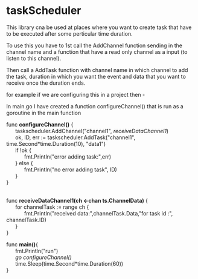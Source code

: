 # taskScheduler

This library cna be used at places where you want to create task that have to be executed after some perticular time duration.

To use this you have to 1st call the AddChannel function sending in the channel name and a function that have a read only channel as a input (to listen to this channel).

Then call a AddTask function with channel name in which channel to add the task, duration in which you want the event and data that you want to receive once the duration ends.

for example if we are configuring this in a project then -

In main.go I have created a function configureChannel() that is run as a goroutine in the main function 

func <b>configureChannel()</b> {<br/>
	&nbsp;&nbsp;&nbsp;&nbsp;&nbsp;&nbsp;taskscheduler.AddChannel("channel1", <i>receiveDataChannel1</i>)<br/>
	&nbsp;&nbsp;&nbsp;&nbsp;&nbsp;&nbsp;ok, ID, err := taskscheduler.AddTask("channel1", time.Second*time.Duration(10), "data1")<br/>
	&nbsp;&nbsp;&nbsp;&nbsp;&nbsp;&nbsp;if !ok {<br/>
		&nbsp;&nbsp;&nbsp;&nbsp;&nbsp;&nbsp;&nbsp;&nbsp;&nbsp;&nbsp;&nbsp;&nbsp;fmt.Println("error adding task:",err)<br/>
	&nbsp;&nbsp;&nbsp;&nbsp;&nbsp;&nbsp;} else {<br/>
		&nbsp;&nbsp;&nbsp;&nbsp;&nbsp;&nbsp;&nbsp;&nbsp;&nbsp;&nbsp;&nbsp;&nbsp;fmt.Println("no error adding task", ID)<br/>
	&nbsp;&nbsp;&nbsp;&nbsp;&nbsp;&nbsp;}<br/>
}<br/><br/>

func <b>receiveDataChannel1(ch <-chan ts.ChannelData)</b> {<br/>
	&nbsp;&nbsp;&nbsp;&nbsp;&nbsp;&nbsp;for channelTask := range ch {<br/>
		&nbsp;&nbsp;&nbsp;&nbsp;&nbsp;&nbsp;&nbsp;&nbsp;&nbsp;&nbsp;&nbsp;&nbsp;fmt.Println("received data:",channelTask.Data,"for task id :", channelTask.ID)<br/>
	&nbsp;&nbsp;&nbsp;&nbsp;&nbsp;&nbsp;}<br/>
}<br/>

func <b>main()</b>{<br/>
    &nbsp;&nbsp;&nbsp;&nbsp;&nbsp;&nbsp;fmt.Println("run")<br/>
    &nbsp;&nbsp;&nbsp;&nbsp;&nbsp;&nbsp;<i>go configureChannel()</i><br/>
    &nbsp;&nbsp;&nbsp;&nbsp;&nbsp;&nbsp;time.Sleep(time.Second*time.Duration(60))<br/>
}<br/>
